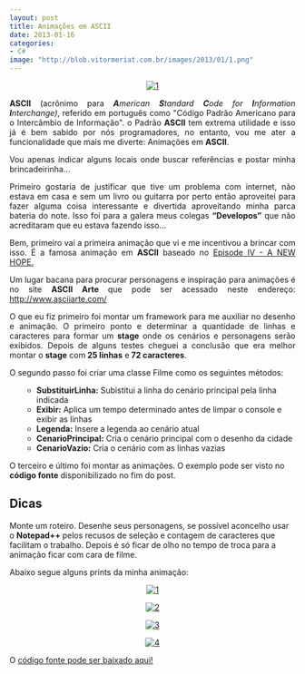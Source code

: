 ```yaml
---
layout: post
title: Animações em ASCII
date: 2013-01-16 
categories:
- C#
image: "http://blob.vitormeriat.com.br/images/2013/01/1.png"
---
```

<p align="center"><a href="http://blob.vitormeriat.com.br/images/2013/01/1.png"><img alt="1" src="http://blob.vitormeriat.com.br/images/2013/01/1.png" /></a></p>

<p align="justify"><b>ASCII</b> (acrônimo para <i><strong>A</strong>merican <strong>S</strong>tandard <strong>C</strong>ode for <strong>I</strong>nformation <strong>I</strong>nterchange)</i>, referido em português como &quot;Código Padrão Americano para o Intercâmbio de Informação&quot;. o Padrão <strong>ASCII</strong> tem extrema utilidade e isso já é bem sabido por nós programadores, no entanto, vou me ater a funcionalidade que mais me diverte: Animações em <strong>ASCII</strong>.</p>
<p><!--more-->
<p align="justify">Vou apenas indicar alguns locais onde buscar referências e postar minha brincadeirinha… </p>
<p align="justify">Primeiro gostaria de justificar que tive um problema com internet, não estava em casa e sem um livro ou guitarra por perto então aproveitei para fazer alguma coisa interessante e divertida aproveitando minha parca bateria do note. Isso foi para a galera meus colegas <strong>“Developos”</strong> que não acreditaram que eu estava fazendo isso…</p>
<p align="justify">Bem, primeiro vai a primeira animação que vi e me incentivou a brincar com isso. É a famosa animação em <strong>ASCII</strong> baseado no <a href="http://www.asciimation.co.nz/" target="_blank">Episode IV - A NEW HOPE.</a></p>
<p align="justify">Um lugar bacana para procurar personagens e inspiração para animações é no site <strong>ASCII Arte </strong>que pode ser acessado neste endereço: <a title="http://www.asciiarte.com/" href="http://www.asciiarte.com/">http://www.asciiarte.com/</a></p>
<p align="justify">O que eu fiz primeiro foi montar um framework para me auxiliar no desenho e animação. O primeiro ponto e determinar a quantidade de linhas e caracteres para formar um <strong>stage</strong> onde os cenários e personagens serão exibidos. Depois de alguns testes cheguei a conclusão que era melhor montar o <strong>stage</strong> com<strong> 25 linhas</strong> e<strong> 72 caracteres</strong>.</p>
<p>O segundo passo foi criar uma classe Filme como os seguintes métodos:</p>
<ul>
<ul>
<li><strong>SubstituirLinha:</strong> Subistitui a linha do cenário principal pela linha indicada</li>
<li><strong>Exibir:</strong> Aplica um tempo determinado antes de limpar o console e exibir as linhas</li>
<li><strong>Legenda:</strong> Insere a legenda ao cenário atual</li>
<li><strong>CenarioPrincipal:</strong> Cria o cenário principal com o desenho da cidade</li>
<li><strong>CenarioVazio:</strong> Cria o cenário com as linhas vazias</li>
</ul>
</ul>

O terceiro e último foi montar as animações. O exemplo pode ser visto no <strong>código fonte</strong> disponibilizado no fim do post.


## Dicas

Monte um roteiro. Desenhe seus personagens, se possível aconcelho usar o <strong>Notepad++ </strong>pelos recusos de seleção e contagem de caracteres que facilitam o trabalho. Depois é só ficar de olho no tempo de troca para a animação ficar com cara de filme.

Abaixo segue alguns prints da minha animação:

<p align="center"><a href="http://blob.vitormeriat.com.br/images/2013/01/11.png"><img alt="1" src="http://blob.vitormeriat.com.br/images/2013/01/1.png" /></a></p>

<p align="center"><a href="http://blob.vitormeriat.com.br/images/2013/01/2.png"><img alt="2" src="http://blob.vitormeriat.com.br/images/2013/01/2.png" /></a></p>

<p align="center"><a href="http://blob.vitormeriat.com.br/images/2013/01/3.png"><img alt="3" src="http://blob.vitormeriat.com.br/images/2013/01/3.png"/></a></p>

<p align="center"><a href="http://blob.vitormeriat.com.br/images/2013/01/4.png"><img alt="4" src="http://blob.vitormeriat.com.br/images/2013/01/4.png" /></a></p>

<p>O <a href="https://skydrive.live.com/?cid=bd055aa47a388023#cid=BD055AA47A388023&amp;id=BD055AA47A388023%211413" target="_blank">código fonte pode ser baixado aqui!</a></p>
